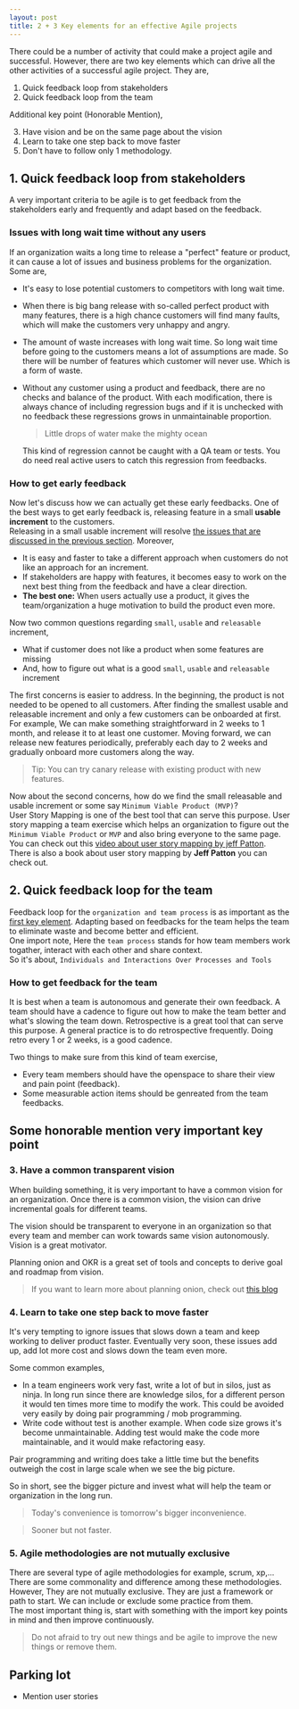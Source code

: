 ```yaml
---
layout: post
title: 2 + 3 Key elements for an effective Agile projects
---
```


There could be a number of activity that could make a project agile and
successful. However, there are two key elements which can drive all the other 
activities of a successful agile project. They are,

 1. Quick feedback loop from stakeholders
 2. Quick feedback loop from the team

Additional key point (Honorable Mention),

 3. Have vision and be on the same page about the vision
 4. Learn to take one step back to move faster
 5. Don't have to follow only 1 methodology.

##  1. Quick feedback loop from stakeholders

A very important criteria to be agile is to get feedback from the stakeholders
early and frequently and adapt based on the feedback.

### Issues with long wait time without any users

If an organization waits a long time to release a "perfect" feature or product, 
it can cause a lot of issues and business problems for the organization. Some
are,

 * It's easy to lose potential customers to competitors with long wait time.
 * When there is big bang release with so-called perfect product with many
   features, there is a high chance customers will find many faults, which will 
   make the customers very unhappy and angry.
 * The amount of waste increases with long wait time. So long wait time before
   going to the customers means a lot of assumptions are made. So there will be 
   number of features which customer will never use. Which is a form of waste.
 * Without any customer using a product and feedback, there are no checks and
   balance of the product. With each modification, there is always chance of
   including regression bugs and if it is unchecked with no feedback these
   regressions grows in unmaintainable proportion.   

   > Little drops of water make the mighty ocean
   
   This kind of regression cannot be caught with a QA team or tests. You do need
   real active users to catch this regression from feedbacks.

### How to get early feedback

Now let's discuss how we can actually get these early feedbacks. One of the best
ways to get early feedback is, releasing feature in a small **usable increment**
to the customers.  
Releasing in a small usable increment will resolve [the issues that are
discussed in the previous section](#issues-with-long-wait-time-without-any-users).
Moreover,

 * It is easy and faster to take a different approach when customers do not like
   an approach for an increment.
 * If stakeholders are happy with features, it becomes easy to work on the next
   best thing from the feedback and have a clear direction.
 * **The best one:** When users actually use a product, it gives the 
   team/organization a huge motivation to build the product even more.

Now two common questions regarding `small`, `usable` and `releasable` increment,
 * What if customer does not like a product when some features are missing
 * And, how to figure out what is a good `small`, `usable` and `releasable`
   increment

The first concerns is easier to address. In the beginning, the product is not 
needed to be opened to all customers. After finding the smallest usable and 
releasable increment and only a few customers can be onboarded at first.  
For example,  We can make something straightforward in 2 weeks to 1 month, and
release it to at least one customer. Moving forward, we can release new features
periodically, preferably each day to 2 weeks and gradually onboard more
customers along the way.

> Tip: You can try canary release with existing product with new features.

Now about the second concerns, how do we find the small releasable and usable
increment or some say `Minimum Viable Product (MVP)`?  
User Story Mapping is one of the best tool that can serve this purpose. User
story mapping a team exercise which helps an organization to figure out the
`Minimum Viable Product` or  `MVP` and also bring everyone to the same page.
You can check out this
[video about user story mapping by jeff Patton](https://www.youtube.com/watch?v=AorAgSrHjKM&t=3s).  
There is also a book about user story mapping by **Jeff Patton** you can check
out.

## 2. Quick feedback loop for the team

Feedback loop for the `organization and team process` is as important as the
[first key element](#1-quick-feedback-loop-from-stakeholders). Adapting based on
feedbacks for the team helps the team to eliminate waste and become better and
efficient.  
One import note, Here the `team process` stands for how team members work
togather, interact with each other and share context.  
So it's about, `Individuals and Interactions Over Processes and Tools`

### How to get feedback for the team
It is best when a team is autonomous and generate their own feedback. A team 
should have a cadence to figure out how to make the team better and what's 
slowing the team down. Retrospective is a great tool that can serve this purpose.
A general practice is to do retrospective frequently. Doing retro every 1 or
2 weeks, is a good cadence.

Two things to make sure from this kind of team exercise,
 * Every team members should have the openspace to share their view and pain point (feedback).
 * Some measurable action items should be genreated from the team feedbacks.
 
## Some honorable mention very important key point

### 3. Have a common transparent vision

When building something, it is very important to have a common vision for an
organization. Once there is a common vision, the vision can drive incremental
goals for different teams.

The vision should be transparent to everyone in an organization so that every
team and member can work towards same vision autonomously. Vision is a great
motivator.

Planning onion and OKR is a great set of tools and concepts to derive goal
and roadmap from vision.

> If you want to learn more about planning onion,
> check out [this blog](https://www.stridenyc.com/blog/the-planning-onion-a-product-management-concept)

### 4. Learn to take one step back to move faster

It's very tempting to ignore issues that slows down a team and keep working to 
deliver product faster. Eventually very soon, these issues add up, add lot more
cost and slows down the team even more.

Some common examples, 
 * In a team engineers work very fast, write a lot of but in silos, just as
   ninja. In long run since there are knowledge silos, for a different person it
   would ten times more time to modify the work. This could be avoided very easily
   by doing pair programming / mob programming.
 * Write code without test is another example. When code size grows it's become
   unmaintainable. Adding test would make the code more maintainable, and it would
   make refactoring easy.
 
Pair programming and writing does take a little time but the benefits outweigh
the cost in large scale when we see the big picture.

So in short, see the bigger picture and invest what will help the team or
organization in the long run.

> Today's convenience is tomorrow's bigger inconvenience.

> Sooner but not faster.

### 5. Agile methodologies are not mutually exclusive

There are several type of agile methodologies for example, scrum, xp,...
There are some commonality and difference among these methodologies. However, 
They are not mutually exclusive. They are just a framework or path to start. We 
can include or exclude some practice from them.  
The most important thing is, start with something with the import key points in 
mind and then improve continuously.


> Do not afraid to try out new things and be agile to improve the new things or
> remove them.

## Parking lot
- Mention user stories
